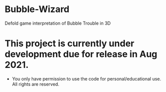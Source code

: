 # Bubble-Wizard
Defold game interpretation of Bubble Trouble in 3D
# This project is currently under development due for release in Aug 2021.
- You only have permission to use the code for personal/educational use. All rights are reserved.
